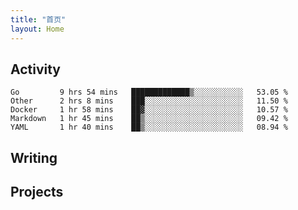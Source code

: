 ```yaml
---
title: "首页"
layout: Home
---
```


## Activity
<!--START_SECTION:waka-->
```text
Go         9 hrs 54 mins   █████████████▒░░░░░░░░░░░   53.05 % 
Other      2 hrs 8 mins    ███░░░░░░░░░░░░░░░░░░░░░░   11.50 % 
Docker     1 hr 58 mins    ██▓░░░░░░░░░░░░░░░░░░░░░░   10.57 % 
Markdown   1 hr 45 mins    ██▒░░░░░░░░░░░░░░░░░░░░░░   09.42 % 
YAML       1 hr 40 mins    ██▒░░░░░░░░░░░░░░░░░░░░░░   08.94 % 
```
<!--END_SECTION:waka-->

## Writing
<PindedPosts />

## Projects
<Projects />

